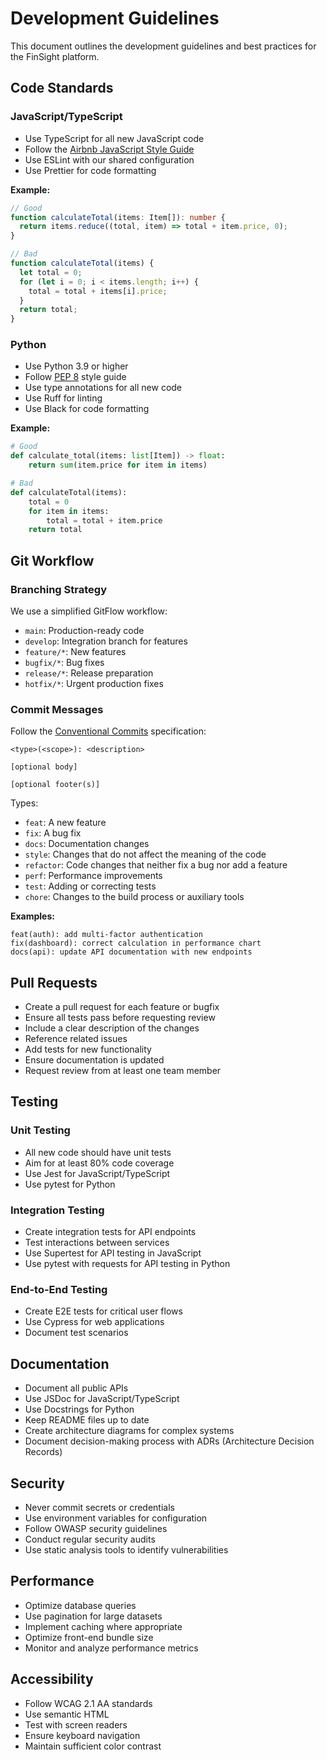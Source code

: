 # Development Guidelines

This document outlines the development guidelines and best practices for the FinSight platform.

## Code Standards

### JavaScript/TypeScript

- Use TypeScript for all new JavaScript code
- Follow the [Airbnb JavaScript Style Guide](https://github.com/airbnb/javascript)
- Use ESLint with our shared configuration
- Use Prettier for code formatting

**Example:**

```typescript
// Good
function calculateTotal(items: Item[]): number {
  return items.reduce((total, item) => total + item.price, 0);
}

// Bad
function calculateTotal(items) {
  let total = 0;
  for (let i = 0; i < items.length; i++) {
    total = total + items[i].price;
  }
  return total;
}
```

### Python

- Use Python 3.9 or higher
- Follow [PEP 8](https://www.python.org/dev/peps/pep-0008/) style guide
- Use type annotations for all new code
- Use Ruff for linting
- Use Black for code formatting

**Example:**

```python
# Good
def calculate_total(items: list[Item]) -> float:
    return sum(item.price for item in items)

# Bad
def calculateTotal(items):
    total = 0
    for item in items:
        total = total + item.price
    return total
```

## Git Workflow

### Branching Strategy

We use a simplified GitFlow workflow:

- `main`: Production-ready code
- `develop`: Integration branch for features
- `feature/*`: New features
- `bugfix/*`: Bug fixes
- `release/*`: Release preparation
- `hotfix/*`: Urgent production fixes

### Commit Messages

Follow the [Conventional Commits](https://www.conventionalcommits.org/) specification:

```
<type>(<scope>): <description>

[optional body]

[optional footer(s)]
```

Types:
- `feat`: A new feature
- `fix`: A bug fix
- `docs`: Documentation changes
- `style`: Changes that do not affect the meaning of the code
- `refactor`: Code changes that neither fix a bug nor add a feature
- `perf`: Performance improvements
- `test`: Adding or correcting tests
- `chore`: Changes to the build process or auxiliary tools

**Examples:**

```
feat(auth): add multi-factor authentication
fix(dashboard): correct calculation in performance chart
docs(api): update API documentation with new endpoints
```

## Pull Requests

- Create a pull request for each feature or bugfix
- Ensure all tests pass before requesting review
- Include a clear description of the changes
- Reference related issues
- Add tests for new functionality
- Ensure documentation is updated
- Request review from at least one team member

## Testing

### Unit Testing

- All new code should have unit tests
- Aim for at least 80% code coverage
- Use Jest for JavaScript/TypeScript
- Use pytest for Python

### Integration Testing

- Create integration tests for API endpoints
- Test interactions between services
- Use Supertest for API testing in JavaScript
- Use pytest with requests for API testing in Python

### End-to-End Testing

- Create E2E tests for critical user flows
- Use Cypress for web applications
- Document test scenarios

## Documentation

- Document all public APIs
- Use JSDoc for JavaScript/TypeScript
- Use Docstrings for Python
- Keep README files up to date
- Create architecture diagrams for complex systems
- Document decision-making process with ADRs (Architecture Decision Records)

## Security

- Never commit secrets or credentials
- Use environment variables for configuration
- Follow OWASP security guidelines
- Conduct regular security audits
- Use static analysis tools to identify vulnerabilities

## Performance

- Optimize database queries
- Use pagination for large datasets
- Implement caching where appropriate
- Optimize front-end bundle size
- Monitor and analyze performance metrics

## Accessibility

- Follow WCAG 2.1 AA standards
- Use semantic HTML
- Test with screen readers
- Ensure keyboard navigation
- Maintain sufficient color contrast